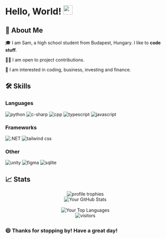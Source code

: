 # Hello, World! <img src="https://media.giphy.com/media/hvRJCLFzcasrR4ia7z/giphy.gif" width="29px" height="29px">

## 🚀 About Me

🎓 I am Sam, a high school student from Budapest, Hungary. I like to **code stuff**.

👨‍💻 I am open to project contributions.

💼 I am interested in coding, business, investing and finance.


## 🛠️ Skills

### Languages

![python](https://img.shields.io/badge/Python-3776AB?style=for-the-badge&logo=python&logoColor=white)
![c-sharp](https://img.shields.io/badge/CSharp-black?style=for-the-badge&logo=csharp&logoColor=8A2BE2)
![cpp](https://img.shields.io/badge/C++-black?style=for-the-badge)
![typescript](https://img.shields.io/badge/TypeScript-3178C6?style=for-the-badge&logo=typescript&logoColor=white)
![javascript](https://img.shields.io/badge/JavaScript-323330?style=for-the-badge&logo=javascript&logoColor=F7DF1E)


### Frameworks
![.NET](https://img.shields.io/badge/.NET-purple?style=for-the-badge&logo=dotnet&logoColor=white)
![tailwind css](https://img.shields.io/badge/TailWind%20CSS-grey?style=for-the-badge&logo=tailwindcss)

### Other
![unity](https://img.shields.io/badge/Unity-gray?style=for-the-badge&logo=unity)
![figma](https://img.shields.io/badge/figma-000000?style=for-the-badge&logo=figma&logoColor=white)
![sqlite](https://img.shields.io/badge/SQLite-blue?style=for-the-badge&logo=sqlite)


## 📈 Stats

<div align="center">
    <img src="https://github-profile-trophy.vercel.app/?username=sharkmu&row=1&column=6&margin-h=8&theme=darkhub&count_private=true&margin-w=15&no-frame=true" alt="profile trophies" />
    <br />
    <img src="https://github-readme-stats.vercel.app/api?username=sharkmu&show_icons=true&theme=tokyonight" alt="Your GitHub Stats" />
    <br />
    <br />
    <img src="https://github-readme-stats.vercel.app/api/top-langs/?username=sharkmu&layout=compact&theme=tokyonight" alt="Your Top Languages" />
    <br />
    <img src="https://visitor-badge.laobi.icu/badge?page_id=sharkmu.sharkmu" alt="visitors">
</div>

##
### 😄 Thanks for stopping by! Have a great day!
